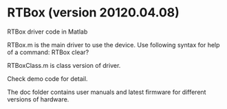 # RTBox (version 20120.04.08)
RTBox driver code in Matlab

RTBox.m is the main driver to use the device. Use following syntax for help of a command:
RTBox clear?

RTBoxClass.m is class version of driver.

Check demo code for detail.

The doc folder contains user manuals and latest firmware for different versions of hardware.
